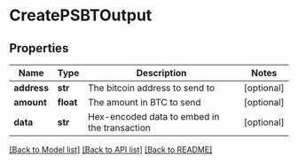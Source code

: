 # CreatePSBTOutput

## Properties
Name | Type | Description | Notes
------------ | ------------- | ------------- | -------------
**address** | **str** | The bitcoin address to send to | [optional] 
**amount** | **float** | The amount in BTC to send | [optional] 
**data** | **str** | Hex-encoded data to embed in the transaction | [optional] 

[[Back to Model list]](../README.md#documentation-for-models) [[Back to API list]](../README.md#documentation-for-api-endpoints) [[Back to README]](../README.md)

